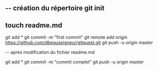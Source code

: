 -- création du répertoire
git init
--
touch readme.md
--
git add *
git commit -m "first commit"
git remote add origin https://github.com/dbeauseigneur/gitquest.git
git push -u origin master

-- après modification du fichier readme.md

git add *
git commit -m "commit complet"
git push -u origin master


